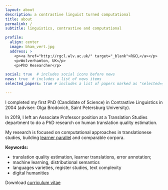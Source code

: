 ```yaml
---
layout: about
description: a contrastive linguist turned computational
title: about
permalink: /
subtitle: linguistics, contrastive and computational

profile:
  align: center
  image: bham_vert.jpg
  address: >
    <p><a href="http://rgcl.wlv.ac.uk/" target="_blank">RGCL</a></p>
    <p>Wolverhamton, UK</p>
    <p>PhD Researcher</p>

social: true  # includes social icons before news
news: true  # includes a list of news items
selected_papers: true # includes a list of papers marked as "selected={true}"

---
```

I completed my first PhD (Candidate of Science) in Contrastive Linguistics in 2004 (adviser: Olga Brodovich, Saint Petersburg University).

In 2019, I left an Associate Professor position at a Translation Studies department to do a PhD research on human translation quality estimation.

My research is focused on computational approaches in translationese studies, building <a href="https://www.rus-ltc.org/static/html/about.html" target="_blank">learner parallel</a> and comparable corpora.

**Keywords:**
<ul>
    <li>translation quality estimation, learner translations, error annotation;</li>
    <li>machine learning, distributional semantics</li>
    <li>languages varieties, register studies, text complexity</li>
    <li>digital humanities</li>
</ul>
Download <a href="../../../latex/en_kunilovskaya_academic-CV_Apr12-2022.pdf" target="blank">curriculum vitae</a>
